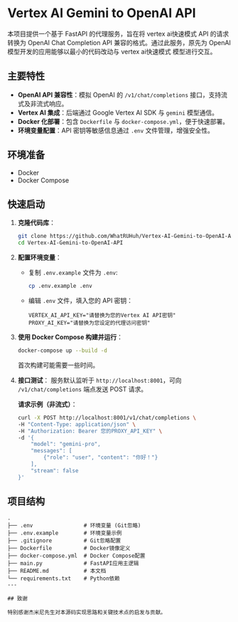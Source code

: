 # Vertex AI Gemini to OpenAI API 

本项目提供一个基于 FastAPI 的代理服务，旨在将 vertex ai快速模式 API 的请求转换为 OpenAI Chat Completion API 兼容的格式。通过此服务，原先为 OpenAI 模型开发的应用能够以最小的代码改动与 vertex ai快速模式 模型进行交互。

## 主要特性

*   **OpenAI API 兼容性**：模拟 OpenAI 的 `/v1/chat/completions` 接口，支持流式及非流式响应。
*   **Vertex AI 集成**：后端通过 Google Vertex AI SDK 与 `gemini` 模型通信。
*   **Docker 化部署**：包含 `Dockerfile` 与 `docker-compose.yml`，便于快速部署。
*   **环境变量配置**：API 密钥等敏感信息通过 `.env` 文件管理，增强安全性。

## 环境准备

*   Docker
*   Docker Compose

## 快速启动

1.  **克隆代码库**：
    ```bash
    git clone https://github.com/WhatRUHuh/Vertex-AI-Gemini-to-OpenAI-API
    cd Vertex-AI-Gemini-to-OpenAI-API
    ```

2.  **配置环境变量**：
    *   复制 `.env.example` 文件为 `.env`:
        ```bash
        cp .env.example .env
        ```
    *   编辑 `.env` 文件，填入您的 API 密钥：
        ```env
        VERTEX_AI_API_KEY="请替换为您的Vertex AI API密钥"
        PROXY_AI_KEY="请替换为您设定的代理访问密钥"
        ```

3.  **使用 Docker Compose 构建并运行**：
    ```bash
    docker-compose up --build -d
    ```
    首次构建可能需要一些时间。

4.  **接口测试**：
    服务默认监听于 `http://localhost:8001`，可向 `/v1/chat/completions` 端点发送 POST 请求。

    **请求示例（非流式）**：
    ```bash
    curl -X POST http://localhost:8001/v1/chat/completions \
    -H "Content-Type: application/json" \
    -H "Authorization: Bearer 您的PROXY_API_KEY" \
    -d '{
        "model": "gemini-pro",
        "messages": [
            {"role": "user", "content": "你好！"}
        ],
        "stream": false
    }'
    ```

## 项目结构

```
.
├── .env                # 环境变量 (Git忽略)
├── .env.example        # 环境变量示例
├── .gitignore          # Git忽略配置
├── Dockerfile          # Docker镜像定义
├── docker-compose.yml  # Docker Compose配置
├── main.py             # FastAPI应用主逻辑
├── README.md           # 本文档
└── requirements.txt    # Python依赖
---

## 致谢

特别感谢杰米尼先生对本源码实现思路和关键技术点的启发与贡献。
